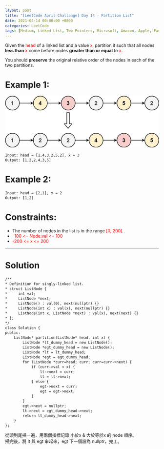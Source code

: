 ```yaml
---
layout: post
title: "[LeetCode April Challange] Day 14 - Partition List"
date: 2021-04-14 00:00:00 +0800
categories: LeetCode
tags: [Medium, Linked List, Two Pointers, Microsoft, Amazon, Apple, Facebook, C++]
---
```

Given the <font color="red">head</font> of a linked list and a value <font color="red">x</font>, partition it such that all nodes **less than** <font color="red">x</font> come before nodes **greater than or equal** to <font color="red">x</font>.

You should **preserve** the original relative order of the nodes in each of the two partitions.

# Example 1:

![](https://github.com/nshawn4675/nshawn4675.github.io/blob/master/_pic/86_ex1.jpg?raw=true)

    Input: head = [1,4,3,2,5,2], x = 3
    Output: [1,2,2,4,3,5]

# Example 2:

    Input: head = [2,1], x = 2
    Output: [1,2]

# Constraints:

- The number of nodes in the list is in the range <font color="red">[0, 200]</font>.
- <font color="red">-100 <= Node.val <= 100</font>
- <font color="red">-200 <= x <= 200</font>

______________________  

# Solution  

    /**
    * Definition for singly-linked list.
    * struct ListNode {
    *     int val;
    *     ListNode *next;
    *     ListNode() : val(0), next(nullptr) {}
    *     ListNode(int x) : val(x), next(nullptr) {}
    *     ListNode(int x, ListNode *next) : val(x), next(next) {}
    * };
    */
    class Solution {
    public:
        ListNode* partition(ListNode* head, int x) {
            ListNode *lt_dummy_head = new ListNode();
            ListNode *egt_dummy_head = new ListNode();
            ListNode *lt = lt_dummy_head;
            ListNode *egt = egt_dummy_head;
            for (ListNode *curr=head; curr; curr=curr->next) {
                if (curr->val < x) {
                    lt->next = curr;
                    lt = lt->next;
                } else {
                    egt->next = curr;
                    egt = egt->next;
                }
            }
            egt->next = nullptr;
            lt->next = egt_dummy_head->next;
            return lt_dummy_head->next;
        }
    };

從頭到尾掃一遍，用兩個指標記錄 小於x & 大於等於x 的 node 順序。  
掃完後，將 lt 與 egt 串起來，egt 下一個設為 nullptr，完工。